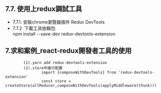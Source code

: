## 7.7. 使用上redux調試工具
- 7.7.1. 安裝chrome瀏覽器插件 
	Redux DevTools
- 7.7.2. 下載工具依賴包  
	npm install --save-dev redux-devtools-extension

## 7.求和案例_react-redux開發者工具的使用
			(1).yarn add redux-devtools-extension
			(2).store中進行配置
					import {composeWithDevTools} from 'redux-devtools-extension'
					const store = createStore(allReducer,composeWithDevTools(applyMiddleware(thunk)))